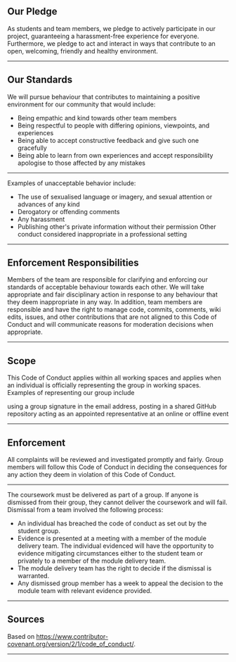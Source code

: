 ## Our Pledge

As students and team members, we pledge to actively participate in our project, guaranteeing a harassment-free experience for everyone. Furthermore, we pledge to act and interact in ways that contribute to an open, welcoming, friendly and healthy environment.
___
## Our Standards

We will pursue behaviour that contributes to maintaining a positive
environment for our community that would include:
- Being empathic and kind towards other team members
- Being respectful to people with differing opinions, viewpoints, and experiences
- Being able to accept constructive feedback and give such one gracefully
- Being able to learn from own experiences and accept responsibility
apologise to those affected by any mistakes
___
Examples of unacceptable behavior include:  
- The use of sexualised language or imagery, and sexual attention or
advances of any kind
- Derogatory or offending comments
- Any harassment
- Publishing other's private information without their permission
Other conduct considered inappropriate in a professional setting
___
## Enforcement Responsibilities

Members of the team are responsible for clarifying and enforcing our
standards of acceptable behaviour towards each other. We will take
appropriate and fair disciplinary action in response to any behaviour
that they deem inappropriate in any way. In addition, team members are
responsible and have the right to manage code, commits, comments, wiki
edits, issues, and other contributions that are not aligned to this
Code of Conduct and will communicate reasons for moderation decisions
when appropriate.
___
## Scope

This Code of Conduct applies within all working spaces and applies
when an individual is officially representing the group in working
spaces. Examples of representing our group include

using a group signature in the email address,
posting in a shared GitHub repository
acting as an appointed representative at an online or offline event
___
## Enforcement

All complaints will be reviewed and investigated promptly and fairly.
Group members will follow this Code of Conduct in deciding the
consequences for any action they deem in violation of this Code of
Conduct.
___
The coursework must be delivered as part of a group. If anyone is
dismissed from their group, they cannot deliver the coursework and
will fail. Dismissal from a team involved the following process:

- An individual has breached the code of conduct as set out by the student group.
- Evidence is presented at a meeting with a member of the module delivery team.
The individual evidenced will have the opportunity to evidence
mitigating circumstances either to the student team or privately to a
member of the module delivery team.
- The module delivery team has the right to decide if the dismissal is warranted.
- Any dismissed group member has a week to appeal the decision to the
module team with relevant evidence provided.
___
## Sources

Based on https://www.contributor-covenant.org/version/2/1/code_of_conduct/.
___